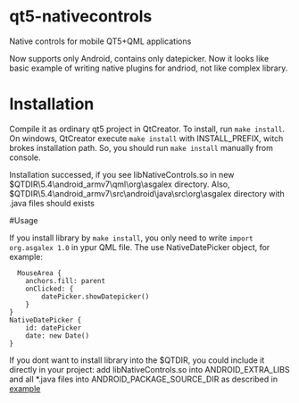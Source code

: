 # qt5-nativecontrols
Native controls for mobile QT5+QML applications

Now supports only Android, contains only datepicker. Now it looks like basic example of writing native plugins for andriod, not like complex library.

# Installation

Compile it as ordinary qt5 project in QtCreator.
To install, run ```make install```. On windows, QtCreator execute ```make install``` with INSTALL_PREFIX, witch brokes installation path. So, you should run ```make install``` manually from console.

Installation successed, if you see libNativeControls.so in new $QTDIR\5.4\android_armv7\qml\org\asgalex directory. Also, $QTDIR\5.4\android_armv7\src\android\java\src\org\asgalex directory with .java files should exists

#Usage

If you install library by ```make install```, you only need to write ```import org.asgalex 1.0``` in ypur QML file. The use NativeDatePicker object, for example:
```
  MouseArea {
    anchors.fill: parent
    onClicked: {
        datePicker.showDatepicker()
    }
}
NativeDatePicker {
    id: datePicker
    date: new Date()
}
```

If you dont want to install library into the $QTDIR, you could include it directly in your project: add libNativeControls.so into ANDROID_EXTRA_LIBS and all *.java files into ANDROID_PACKAGE_SOURCE_DIR as described in <a href="http://doc.qt.io/qt-5/qtandroidextras-notification-example.html">example</a>
